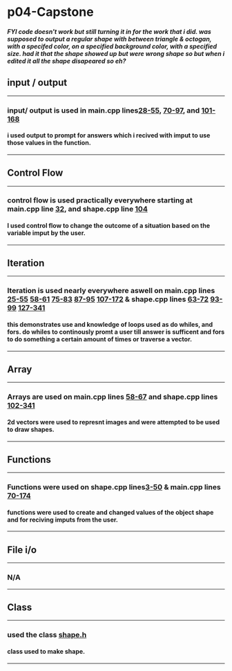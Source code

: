 # p04-Capstone 
##### FYI code doesn't work but still turning it in for the work that i did. was supposed to output a regular shape with between triangle & octogan, with a specifed color, on a specified background color, with a specified size. had it that the shape showed up but were wrong shape so but when i edited it all the shape disapeared so eh?
## input / output
-----------------
### input/ output is used in main.cpp lines[28-55](/main.cpp#L28), [70-97](/main.cpp#L70), and [101-168](/main.cpp#L101)
#### i used output to prompt for answers which i recived with imput to use those values in the function.
-----------------
## Control Flow
----------------
### control flow is used practically everywhere starting at main.cpp line [32](/main.cpp#L32), and shape.cpp line [104](/shape.cpp#L104)
#### I used control flow to change the outcome of a situation based on the variable imput by the user.
----------------
## Iteration 
-------------------
### Iteration is used nearly everywhere aswell on main.cpp lines [25-55](/main.cpp#L25) [58-61](/main.cpp#L58) [75-83](/main.cpp#L75) [87-95](/main.cpp#L87) [107-172](/main.cpp#L107) & shape.cpp lines [63-72](/shape.cpp#L63) [93-99](/shape.cpp#L93) [127-341](/shape.cpp#L127)
#### this demonstrates use and knowledge of loops used as do whiles, and fors. do whiles to continously promt a user till answer is sufficent and fors to do something a certain amount of times or traverse a vector.
----------------
## Array
----------------
### Arrays are used on main.cpp lines [58-67](/main.cpp#L58) and shape.cpp lines [102-341](/shape.cpp#L102)
#### 2d vectors were used to represnt images and were attempted to be used to draw shapes.
-----------------
## Functions
----------------
### Functions were used on shape.cpp lines[3-50](/shape.cpp#L3) & main.cpp lines [70-174](/main.cpp#L70)
#### functions were used to create and changed values of the object shape and for reciving imputs from the user.
--------------
## File i/o
--------------
### N/A
--------------
## Class
------------------
### used the class [shape.h](/shape.h#L1)
#### class used to make shape.
--------------------
